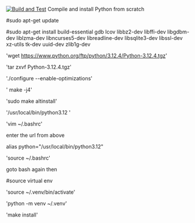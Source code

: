 
[![Build and Test](https://github.com/cheranratnam87/NLP_Text_Blob/actions/workflows/main.yml/badge.svg)](https://github.com/cheranratnam87/NLP_Text_Blob/actions/workflows/main.yml)
Compile and install Python from scratch

#sudo apt-get update

#sudo apt-get install build-essential gdb lcov libbz2-dev libffi-dev libgdbm-dev liblzma-dev libncurses5-dev libreadline-dev libsqlite3-dev libssl-dev xz-utils tk-dev uuid-dev zlib1g-dev

'wget https://www.python.org/ftp/python/3.12.4/Python-3.12.4.tgz'

'tar zxvf Python-3.12.4.tgz'

'./configure --enable-optimizations'

' make -j4'

'sudo make altinstall'

'/usr/local/bin/python3.12 '

'vim ~/.bashrc'

enter the url from above

alias python="/usr/local/bin/python3.12"

'source ~/.bashrc'

goto bash again then

#source virtual env

'source ~/.venv/bin/activate'

'python -m venv ~/.venv'

'make install'
